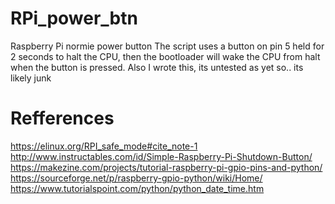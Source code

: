 # RPi_power_btn
Raspberry Pi normie power button
The script uses a button on pin 5 held for 2 seconds to halt the CPU,
then the bootloader will wake the CPU from halt when the button is pressed.
Also I wrote this, its untested as yet so.. its likely junk

# Refferences
https://elinux.org/RPI_safe_mode#cite_note-1
http://www.instructables.com/id/Simple-Raspberry-Pi-Shutdown-Button/
https://makezine.com/projects/tutorial-raspberry-pi-gpio-pins-and-python/
https://sourceforge.net/p/raspberry-gpio-python/wiki/Home/
https://www.tutorialspoint.com/python/python_date_time.htm
